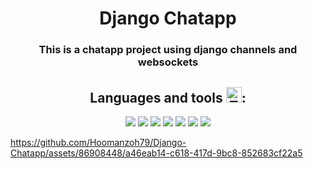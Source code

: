 <h1 align="center">
Django Chatapp
</h1>

<space>
	
<h3 align="center">
 This is a chatapp project using django channels and websockets 
</h3>

<space>
	
<h2 align="center">
Languages and tools <img src="https://raw.githubusercontent.com/Tarikul-Islam-Anik/Animated-Fluent-Emojis/master/Emojis/Objects/Toolbox.png" alt="Toolbox" width="25" height="25" />:
</h2>

<div align="center">
	<img src="https://skillicons.dev/icons?i=python"/>
	<img src="https://skillicons.dev/icons?i=django"/>
	<img src="https://skillicons.dev/icons?i=docker"/>
	<img src="https://skillicons.dev/icons?i=redis"/>
 <img src="https://skillicons.dev/icons?i=html"/>
  <img src="https://skillicons.dev/icons?i=css"/>
 <img src="https://skillicons.dev/icons?i=javascript"/>
</div>




https://github.com/Hoomanzoh79/Django-Chatapp/assets/86908448/a46eab14-c618-417d-9bc8-852683cf22a5

